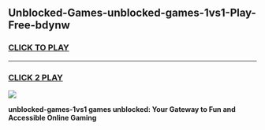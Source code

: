 
## Unblocked-Games-unblocked-games-1vs1-Play-Free-bdynw
<h3>
<a href="https://premium76.site?title=unblocked-games-1vs1&ref=19M">CLICK TO PLAY</a></h3>
<hr>

<h3>
<a href="https://premium76.site?title=unblocked-games-1vs1&ref=19M">CLICK 2 PLAY</a>
  
</h3>

<a href="https://premium76.site?title=unblocked-games-1vs1&ref=19M"><img src="https://clearcache.store/games.png"></a>


**unblocked-games-1vs1 games unblocked: Your Gateway to Fun and Accessible Online Gaming**
